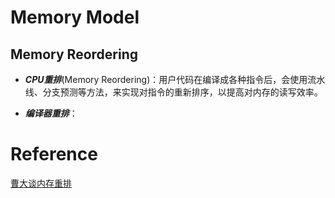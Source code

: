 # Memory Model

## Memory Reordering

- _**CPU重排**_(Memory Reordering)：用户代码在编译成各种指令后，会使用流水线、分支预测等方法，来实现对指令的重新排序，以提高对内存的读写效率。

- **_编译器重排_**：


# Reference

[曹大谈内存重排](https://zhuanlan.zhihu.com/p/69414216)
